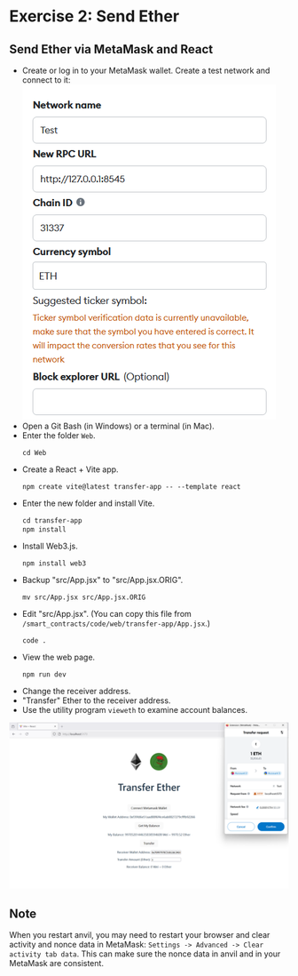 # Exercise 2: Send Ether

## Send Ether via MetaMask and React
+ Create or log in to your MetaMask wallet. Create a test network and connect to it:
  ![image](/smart_contracts/image/testnet.png)
+ Open a Git Bash (in Windows) or a terminal (in Mac).
+ Enter the folder `Web`.
  ```
  cd Web
  ```
+ Create a React + Vite app.
  ```
  npm create vite@latest transfer-app -- --template react
  ```
+ Enter the new folder and install Vite.
  ```
  cd transfer-app
  npm install
  ```
+ Install Web3.js.
  ```
  npm install web3
  ```
+ Backup "src/App.jsx" to "src/App.jsx.ORIG".
  ```
  mv src/App.jsx src/App.jsx.ORIG
  ```
+ Edit "src/App.jsx".
  (You can copy this file from `/smart_contracts/code/web/transfer-app/App.jsx`.)
  ```
  code .
  ```
+ View the web page.
  ```
  npm run dev
  ```
+ Change the receiver address.
+ "Transfer" Ether to the receiver address.
+ Use the utility program `vieweth` to examine account balances.

![image](/smart_contracts/image/transfer.png)

## Note
When you restart anvil, you may need to restart your browser and clear activity and nonce data in MetaMask: `Settings -> Advanced -> Clear activity tab data`. This can make sure the nonce data in anvil and in your MetaMask are consistent.
